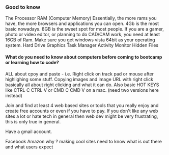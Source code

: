 ### Good to know 

The Processor
RAM (Computer Memory)
Essentially, the more rams you have, the more browsers and applications you can open. 4Gb is the most basic nowadays. 8GB is the sweet spot for most people. If you are a gamer, photo or video editor, or planning to do CAD/CAM work, you need at least 16GB of Ram. Make sure you get windows vista 64bit as your operating system.
Hard Drive
Graphics
Task Manager Activity Monitor 
Hidden Files 


#### What do you need to know about computers before coming to bootcamp or learning how to code?
ALL about cpoy and paste - i.e. Right click on track pad or mouse after highlighing some stuff. Copying images and image URL with right click basically all about right clicking and what it can do. Also basic HOT KEYS like CTRL C CTRL V or CMD C CMD V on a mac. (need two versions here instead)

Join and find at least 4 web based sites or tools that you really enjoy and create free accounts or even if you have to pay.
If you don't like any web sites a lot or hate tech in general then web dev might be very frustrating, this is only true in general.

Have a gmail account.

Facebook Amazon 
why ?
making cool sites need to know what is out there and what users expect 

